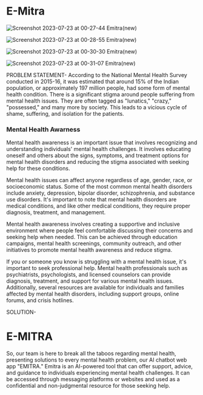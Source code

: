 # E-Mitra
![Screenshot 2023-07-23 at 00-27-44 Emitra(new)](https://github.com/tripti033/E-mitra/assets/107789391/a4961912-dfbe-4609-bda6-de251e292c72)

![Screenshot 2023-07-23 at 00-28-55 Emitra(new)](https://github.com/tripti033/E-mitra/assets/107789391/b0660bb4-8baf-4059-8b78-dae13ce2c100)

![Screenshot 2023-07-23 at 00-30-30 Emitra(new)](https://github.com/tripti033/E-mitra/assets/107789391/6396390f-d656-4f9b-a35f-11bf1839bffe)

![Screenshot 2023-07-23 at 00-31-07 Emitra(new)](https://github.com/tripti033/E-mitra/assets/107789391/774f63cf-7a2c-4dd2-ae38-b5906e56f64f)



PROBLEM STATEMENT-
According to the National Mental Health Survey conducted in 2015-16, it was estimated that around 15% of the Indian population, or approximately 197 million people, had some form of mental health condition.
There is a significant stigma around people suffering from mental health issues. They are often tagged as "lunatics," "crazy," "possessed," and many more by society. This leads to a vicious cycle of shame, suffering, and isolation for the patients.


<h3>Mental Health Awarness</h3>
<p>Mental health awareness is an important issue that involves recognizing and understanding individuals' mental health challenges. It involves educating oneself and others about the signs, symptoms, and treatment options for mental health disorders and reducing the stigma associated with seeking help for these conditions.

Mental health issues can affect anyone regardless of age, gender, race, or socioeconomic status. Some of the most common mental health disorders include anxiety, depression, bipolar disorder, schizophrenia, and substance use disorders. It's important to note that mental health disorders are medical conditions, and like other medical conditions, they require proper diagnosis, treatment, and management.

Mental health awareness involves creating a supportive and inclusive environment where people feel comfortable discussing their concerns and seeking help when needed. This can be achieved through education campaigns, mental health screenings, community outreach, and other initiatives to promote mental health awareness and reduce stigma.

If you or someone you know is struggling with a mental health issue, it's important to seek professional help. Mental health professionals such as psychiatrists, psychologists, and licensed counselors can provide diagnosis, treatment, and support for various mental health issues. Additionally, several resources are available for individuals and families affected by mental health disorders, including support groups, online forums, and crisis hotlines.</p>

SOLUTION-
<h1>E-MITRA</h1>

So, our team is here to break all the taboos regarding mental health, presenting solutions to every mental health problem, our AI chatbot web app "EMITRA." 
Emitra is an AI-powered tool that can offer support, advice, and guidance to individuals experiencing mental health challenges. 
It can be accessed through messaging platforms or websites and used as a confidential and non-judgmental resource for those seeking help.

